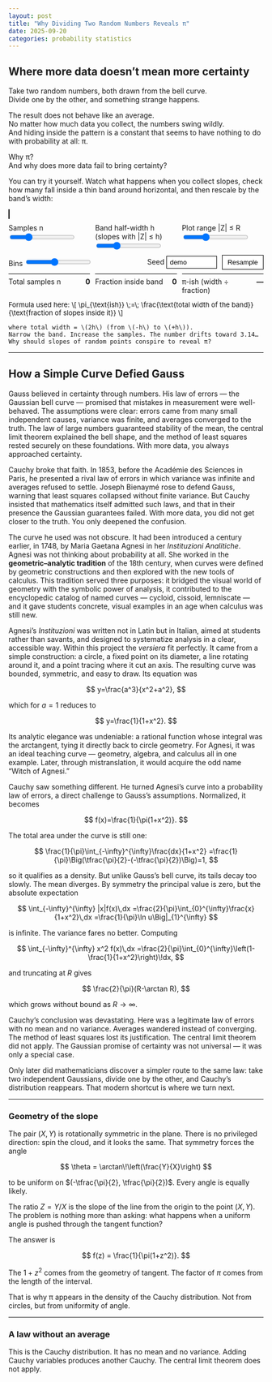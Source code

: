 ```yaml
---
layout: post
title: "Why Dividing Two Random Numbers Reveals π"
date: 2025-09-20
categories: probability statistics
---
```


## Where more data doesn’t mean more certainty

Take two random numbers, both drawn from the bell curve.  
Divide one by the other, and something strange happens.  

The result does not behave like an average.  
No matter how much data you collect, the numbers swing wildly.  
And hiding inside the pattern is a constant that seems to have nothing to do with probability at all: π.  

Why π?  
And why does more data fail to bring certainty?  

You can try it yourself. Watch what happens when you collect slopes, check how many fall inside a thin band around horizontal, and then rescale by the band’s width:

<div id="pi-demo" style="max-width: 720px; margin: 0 auto;">
  <canvas id="hist" style="width:100%; height:300px; background:#fff; border:1px solid #000;"></canvas>

  <div style="display:grid; grid-template-columns: repeat(3, 1fr); gap:10px; margin-top:10px;">
    <label>Samples n
      <input type="range" id="nSlider" min="1000" max="300000" step="1000" value="80000" />
    </label>
    <label>Band half-width h (slopes with |Z| ≤ h)
      <input type="range" id="hSlider" min="0.02" max="0.30" step="0.005" value="0.10" />
    </label>
    <label>Plot range |Z| ≤ R
      <input type="range" id="rangeSlider" min="2" max="8" step="0.5" value="4" />
    </label>
  </div>

  <div style="display:flex; gap:10px; align-items:center; margin:8px 0;">
    <label>Bins
      <input type="range" id="binsSlider" min="41" max="181" step="20" value="101" />
    </label>
    <label style="margin-left:auto;">Seed
      <input id="seedInput" type="text" value="demo" style="width:100px; padding:4px 6px; border:1px solid #000; background:#fff;">
    </label>
    <button id="reshuffleBtn" style="padding:6px 10px; border:1px solid #000; background:#fff;">Resample</button>
  </div>

  <div id="stats" style="display:grid; grid-template-columns: repeat(3, 1fr); gap:10px;">
    <div style="border-top:1px solid #000; padding:6px 0; display:flex; justify-content:space-between;">
      <span>Total samples n</span><strong id="nOut">0</strong>
    </div>
    <div style="border-top:1px solid #000; padding:6px 0; display:flex; justify-content:space-between;">
      <span>Fraction inside band</span><strong id="fracOut">0</strong>
    </div>
    <div style="border-top:1px solid #000; padding:6px 0; display:flex; justify-content:space-between;">
      <span>π-ish (width ÷ fraction)</span><strong id="piOut">—</strong>
    </div>
  </div>

  <p style="font-size:0.95em; color:#111; margin-top:6px;">
    Formula used here:  
    \[
      \pi_{\text{ish}} \;=\; \frac{\text{total width of the band}}{\text{fraction of slopes inside it}}
    \]  

    where total width = \(2h\) (from \(-h\) to \(+h\)).  
    Narrow the band. Increase the samples. The number drifts toward 3.14…  
    Why should slopes of random points conspire to reveal π?
  </p>
</div>

---

## How a Simple Curve Defied Gauss  

Gauss believed in certainty through numbers. His law of errors — the Gaussian bell curve — promised that mistakes in measurement were well-behaved. The assumptions were clear: errors came from many small independent causes, variance was finite, and averages converged to the truth. The law of large numbers guaranteed stability of the mean, the central limit theorem explained the bell shape, and the method of least squares rested securely on these foundations. With more data, you always approached certainty.  

Cauchy broke that faith. In 1853, before the Académie des Sciences in Paris, he presented a rival law of errors in which variance was infinite and averages refused to settle. Joseph Bienaymé rose to defend Gauss, warning that least squares collapsed without finite variance. But Cauchy insisted that mathematics itself admitted such laws, and that in their presence the Gaussian guarantees failed. With more data, you did not get closer to the truth. You only deepened the confusion.  

The curve he used was not obscure. It had been introduced a century earlier, in 1748, by Maria Gaetana Agnesi in her *Instituzioni Analitiche*. Agnesi was not thinking about probability at all. She worked in the **geometric–analytic tradition** of the 18th century, when curves were defined by geometric constructions and then explored with the new tools of calculus. This tradition served three purposes: it bridged the visual world of geometry with the symbolic power of analysis, it contributed to the encyclopedic catalog of named curves — cycloid, cissoid, lemniscate — and it gave students concrete, visual examples in an age when calculus was still new.  

Agnesi’s *Instituzioni* was written not in Latin but in Italian, aimed at students rather than savants, and designed to systematize analysis in a clear, accessible way. Within this project the *versiera* fit perfectly. It came from a simple construction: a circle, a fixed point on its diameter, a line rotating around it, and a point tracing where it cut an axis. The resulting curve was bounded, symmetric, and easy to draw. Its equation was  

$$
y=\frac{a^3}{x^2+a^2},
$$  

which for $a=1$ reduces to  

$$
y=\frac{1}{1+x^2}.
$$  

Its analytic elegance was undeniable: a rational function whose integral was the arctangent, tying it directly back to circle geometry. For Agnesi, it was an ideal teaching curve — geometry, algebra, and calculus all in one example. Later, through mistranslation, it would acquire the odd name “Witch of Agnesi.”  

Cauchy saw something different. He turned Agnesi’s curve into a probability law of errors, a direct challenge to Gauss’s assumptions. Normalized, it becomes  

$$
f(x)=\frac{1}{\pi(1+x^2)}.
$$  

The total area under the curve is still one:  

$$
\frac{1}{\pi}\int_{-\infty}^{\infty}\frac{dx}{1+x^2}
=\frac{1}{\pi}\Big(\tfrac{\pi}{2}-(-\tfrac{\pi}{2})\Big)=1,
$$  

so it qualifies as a density. But unlike Gauss’s bell curve, its tails decay too slowly. The mean diverges. By symmetry the principal value is zero, but the absolute expectation  

$$
\int_{-\infty}^{\infty} |x|f(x)\,dx
=\frac{2}{\pi}\int_{0}^{\infty}\frac{x}{1+x^2}\,dx
=\frac{1}{\pi}\ln u\Big|_{1}^{\infty}
$$  

is infinite. The variance fares no better. Computing  

$$
\int_{-\infty}^{\infty} x^2 f(x)\,dx
=\frac{2}{\pi}\int_{0}^{\infty}\left(1-\frac{1}{1+x^2}\right)\!dx,
$$  

and truncating at $R$ gives  

$$
\frac{2}{\pi}(R-\arctan R),
$$  

which grows without bound as $R\to\infty$.  

Cauchy’s conclusion was devastating. Here was a legitimate law of errors with no mean and no variance. Averages wandered instead of converging. The method of least squares lost its justification. The central limit theorem did not apply. The Gaussian promise of certainty was not universal — it was only a special case.  

Only later did mathematicians discover a simpler route to the same law: take two independent Gaussians, divide one by the other, and Cauchy’s distribution reappears. That modern shortcut is where we turn next.  

---

### Geometry of the slope

The pair $(X,Y)$ is rotationally symmetric in the plane. There is no privileged direction: spin the cloud, and it looks the same. That symmetry forces the angle

$$
\theta = \arctan\!\left(\frac{Y}{X}\right)
$$

to be uniform on $(-\tfrac{\pi}{2}, \tfrac{\pi}{2})$. Every angle is equally likely.  

The ratio $Z=Y/X$ is the slope of the line from the origin to the point $(X,Y)$. The problem is nothing more than asking: what happens when a uniform angle is pushed through the tangent function?  

The answer is

$$
f(z) = \frac{1}{\pi(1+z^2)}.
$$

The $1+z^2$ comes from the geometry of tangent. The factor of $\pi$ comes from the length of the interval.  

That is why π appears in the density of the Cauchy distribution. Not from circles, but from uniformity of angle.

---

### A law without an average

This is the Cauchy distribution. It has no mean and no variance. Adding Cauchy variables produces another Cauchy. The central limit theorem does not apply.
